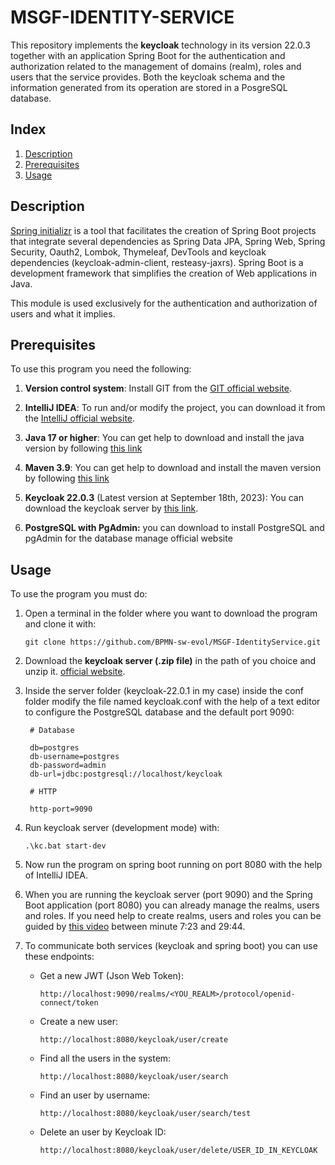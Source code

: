 #  MSGF-IDENTITY-SERVICE

This repository implements the **keycloak** technology in its version 22.0.3 together with an application Spring Boot for the authentication and authorization related to the management of domains (realm), roles and users that the service provides. Both the keycloak schema and the information generated from its operation are stored in a PosgreSQL database.


## Index

1. [Description](#description)
2. [Prerequisites](#prerequisites)
3. [Usage](#usage)


## Description

[Spring initializr](https://start.spring.io/) is a tool that facilitates the creation of Spring Boot projects that integrate several dependencies as Spring Data JPA, Spring Web, Spring Security, Oauth2, Lombok, Thymeleaf, DevTools and keycloak dependencies (keycloak-admin-client, resteasy-jaxrs). Spring Boot is a development framework that simplifies the creation of Web applications in Java. 

This module is used exclusively for the authentication and authorization of users and what it implies.


## Prerequisites

To use this program you need the following:

1. **Version control system**: Install GIT from the [GIT official website](https://git-scm.com/downloads).


2. **IntelliJ IDEA**: To run and/or modify the project, you can download it from the [IntelliJ official website](https://www.jetbrains.com/es-es/idea/download/?section=windows).

3. **Java 17 or higher**: You can get help to download and install the java version by following [this link](https://www.youtube.com/watch?v=oAin-q1oTDw&pp=ygUXY29tbyBjb25maWd1cmFyIGphdmEgMTc%3D)

4. **Maven 3.9**: You can get help to download and install the maven version by following [this link](https://www.youtube.com/watch?v=1QfiyR_PWxU&pp=ygUSaW5zdGFsYXIgbWF2ZW4gMy45) 

5. **Keycloak 22.0.3** (Latest version at September 18th, 2023): You can download the keycloak server by [this link](https://www.keycloak.org/downloads).

6. **PostgreSQL with PgAdmin:** you can download to install PostgreSQL and pgAdmin for the database manage official website

## Usage

To use the program you must do:

1. Open a terminal in the folder where you want to download the program and clone it with:

   ```
   git clone https://github.com/BPMN-sw-evol/MSGF-IdentityService.git
   ```

2. Download the **keycloak server (.zip file)** in the path of you choice and unzip it. [official website](https://www.keycloak.org/downloads).

3. Inside the server folder (keycloak-22.0.1 in my case) inside the conf folder modify the file named keycloak.conf with the help of a text editor to configure the PostgreSQL database and the default port 9090:

   ```
    # Database

    db=postgres
    db-username=postgres
    db-password=admin
    db-url=jdbc:postgresql://localhost/keycloak

    # HTTP

    http-port=9090
   ```

4. Run keycloak server (development mode) with:
     ```
     .\kc.bat start-dev
     ```
5. Now run the program on spring boot running on port 8080 with the help of IntelliJ IDEA.

6. When you are running the keycloak server (port 9090) and the Spring Boot application (port 8080) you can already manage the realms, users and roles. If you need help to create realms, users and roles you can be guided by [this video](https://youtu.be/zR3igUft1KA?t=443) between minute 7:23 and 29:44.

7. To communicate both services (keycloak and spring boot) you can use these endpoints:
    - Get a new JWT (Json Web Token):
        ```
        http://localhost:9090/realms/<YOU_REALM>/protocol/openid-connect/token
        ```
    - Create a new user:
        ```
        http://localhost:8080/keycloak/user/create
        ```
    - Find all the users in the system:
        ```
        http://localhost:8080/keycloak/user/search
        ```
    - Find an user by username:
        ```
        http://localhost:8080/keycloak/user/search/test
        ```
    - Delete an user by Keycloak ID:
        ```
        http://localhost:8080/keycloak/user/delete/USER_ID_IN_KEYCLOAK
        ```
    
    
